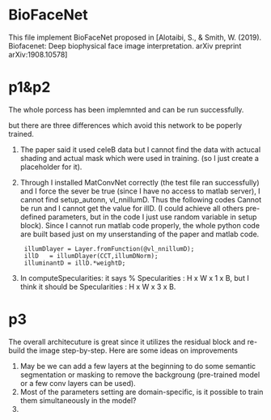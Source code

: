 # BioFaceNet

This file implement BioFaceNet proposed in [Alotaibi, S., & Smith, W. (2019). Biofacenet: Deep biophysical face image interpretation. arXiv preprint arXiv:1908.10578]

# p1&p2
The whole porcess has been implemnted and can be run successfully.

but there are three differences which avoid this network to be poperly trained. 

1. The paper said it used celeB data but I cannot find the data with actucal shading and actual mask which were used in training. (so I just create a placeholder for it).

3. Through I installed MatConvNet correctly (the test file ran successfully) and I force the sever be true (since I have no access to matlab server), I cannot find setup_autonn, vl_nnillumD. Thus the following codes Cannot be run and I cannot get the value for illD. (I could achieve all others pre-defined parameters, but in the code I just use random variable in setup block). Since I cannot run matlab code properly, the whole python code are built based just on my unserstanding of the paper and matlab code.

        illumDlayer = Layer.fromFunction(@vl_nnillumD);
        illD   = illumDlayer(CCT,illumDNorm);
        illuminantD = illD.*weightD; 

3. In computeSpecularities: it says %     Specularities    : H x W x 1 x B, but I think it should be  Specularities    : H x W x 3 x B.

# p3

The overall architecuture is great since it utilizes the residual block and re-build the image step-by-step.
Here are some ideas on improvements

1. May be we can add a few layers at the beginning to do some semantic segmentation or masking to remove the backgroung (pre-trained model or a few conv layers can be used).
2. Most of the parameters setting are domain-specific, is it possible to train them simultaneously in the model?
3. 

